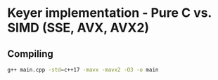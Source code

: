 # Keyer implementation - Pure C vs. SIMD (SSE, AVX, AVX2)

## Compiling

```bash
g++ main.cpp -std=c++17 -mavx -mavx2 -O3 -o main
```
